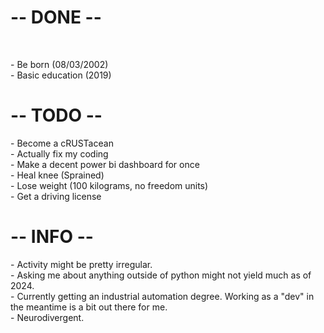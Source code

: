 <html>
  <body>
   <h1> -- DONE <style>span[class="checked"]{color: green;}</style> -- </h1> <br>

<p>
- Be born (08/03/2002) <br>
- Basic education (2019) 
</p>

<h1> -- TODO -- <br> </h1>

<p>
- Become a cRUSTacean <br>
- Actually fix my coding <br>
- Make a decent power bi dashboard for once <br>
- Heal knee (Sprained) <br>
- Lose weight (100 kilograms, no freedom units) <br>
- Get a driving license <br> 
</p>

<h1> -- INFO -- <br> </h1>

<p>
- Activity might be pretty irregular. <br>
- Asking me about anything outside of python might not yield much as of 2024. <br>
- Currently getting an industrial automation degree. Working as a "dev" in the meantime is a bit out there for me. <br>
- Neurodivergent. <br> 
</p>
  </body>
</html>
